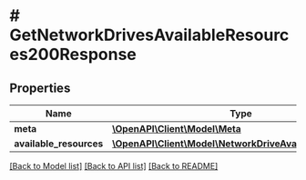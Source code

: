 # # GetNetworkDrivesAvailableResources200Response

## Properties

Name | Type | Description | Notes
------------ | ------------- | ------------- | -------------
**meta** | [**\OpenAPI\Client\Model\Meta**](Meta.md) |  |
**available_resources** | [**\OpenAPI\Client\Model\NetworkDriveAvailableResource[]**](NetworkDriveAvailableResource.md) |  | [optional]

[[Back to Model list]](../../README.md#models) [[Back to API list]](../../README.md#endpoints) [[Back to README]](../../README.md)
